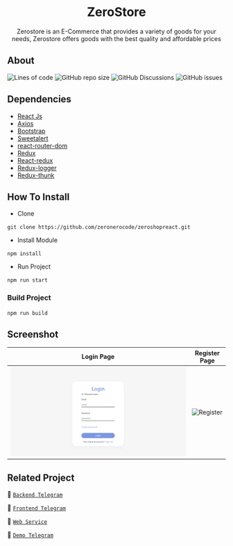 <h1 align="center">ZeroStore</h1>

<p align="center">
</p>
<p align="center">
  Zerostore is an E-Commerce that provides a variety of goods for your needs, Zerostore offers goods with the best quality and affordable prices
</p>

## About
![Lines of code](https://img.shields.io/tokei/lines/github/zeronerocode/zeroshopreact?style=for-the-badge)
![GitHub repo size](https://img.shields.io/github/repo-size/zeronerocode/zeroshopreact?style=for-the-badge)
![GitHub Discussions](https://img.shields.io/github/discussions/zeronerocode/zeroshopreact?style=for-the-badge)
![GitHub issues](https://img.shields.io/github/issues/zeronerocode/zeroshopreact?style=for-the-badge)

## Dependencies
- [React Js](https://(https://reactjs.org)/)
- [Axios](https://www.npmjs.com/package/axios)
- [Bootstrap](https://www.npmjs.com/package/bootstrap)
- [Sweetalert](https://www.npmjs.com/package/sweetalert)
- [react-router-dom](https://www.npmjs.com/package/react-router-dom)
- [Redux](https://www.npmjs.com/package/redux)
- [React-redux](https://www.npmjs.com/package/react-redux)
- [Redux-logger](https://www.npmjs.com/package/redux-logger)
- [Redux-thunk](https://www.npmjs.com/search?q=redux-thunk)


## How To Install

- Clone
```
git clone https://github.com/zeronerocode/zeroshopreact.git
```

- Install Module
```
npm install
```

- Run Project
```
npm run start
```

### Build Project
```
npm run build
```

## Screenshot
| Login Page | Register Page |
| ------------- | ------------- |
| ![Login](/public/screenshoot/chat-login.png?raw=true "Login Page") | ![Register](/public/screenshot/chat-register.png?raw=true "Register Page")|


## Related Project

:rocket: [`Backend Telegram`](https://github.com/zeronerocode/TeleApp)

:rocket: [`Frontend Telegram`](https://github.com/zeronerocode/chat-react-socketio)

:rocket: [`Web Service`](https://zerhoshop-server.herokuapp.com/)

:rocket: [`Demo Telegram`](https://chat-react-socketio-seven.vercel.app/)

